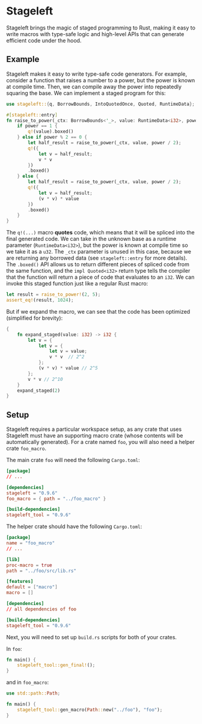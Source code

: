 <h1 class="crate-title">Stageleft</h1>
Stageleft brings the magic of staged programming to Rust, making it easy to write macros with type-safe logic and high-level APIs that can generate efficient code under the hood.

## Example
Stageleft makes it easy to write type-safe code generators. For example, consider a function that raises a number to a power, but the power is known at compile time. Then, we can compile away the power into repeatedly squaring the base. We can implement a staged program for this:

```rust
use stageleft::{q, BorrowBounds, IntoQuotedOnce, Quoted, RuntimeData};

#[stageleft::entry]
fn raise_to_power(_ctx: BorrowBounds<'_>, value: RuntimeData<i32>, power: u32) -> impl Quoted<i32> {
    if power == 1 {
        q!(value).boxed()
    } else if power % 2 == 0 {
        let half_result = raise_to_power(_ctx, value, power / 2);
        q!({
            let v = half_result;
            v * v
        })
        .boxed()
    } else {
        let half_result = raise_to_power(_ctx, value, power / 2);
        q!({
            let v = half_result;
            (v * v) * value
        })
        .boxed()
    }
}
```

The `q!(...)` macro **quotes** code, which means that it will be spliced into the final generated code. We can take in the unknown base as a runtime parameter (`RuntimeData<i32>`), but the power is known at compile time so we take it as a `u32`. The `_ctx` parameter is unused in this case, because we are returning any borrowed data (see `stageleft::entry` for more details). The `.boxed()` API allows us to return different pieces of spliced code from the same function, and the `impl Quoted<i32>` return type tells the compiler that the function will return a piece of code that evaluates to an `i32`. We can invoke this staged function just like a regular Rust macro:

```rust
let result = raise_to_power!(2, 5);
assert_eq!(result, 1024);
```

But if we expand the macro, we can see that the code has been optimized (simplified for brevity):

```rust
{
    fn expand_staged(value: i32) -> i32 {
        let v = {
            let v = {
                let v = value;
                v * v  // 2^2
            };
            (v * v) * value // 2^5
        };
        v * v // 2^10
    }
    expand_staged(2)
}
```

## Setup
Stageleft requires a particular workspace setup, as any crate that uses Stageleft must have an supporting macro crate (whose contents will be automatically generated). For a crate named `foo`, you will also need a helper crate `foo_macro`.

The main crate `foo` will need the following `Cargo.toml`:
```toml
[package]
// ...

[dependencies]
stageleft = "0.9.6"
foo_macro = { path = "../foo_macro" }

[build-dependencies]
stageleft_tool = "0.9.6"
```

The helper crate should have the following `Cargo.toml`:
```toml
[package]
name = "foo_macro"
// ...

[lib]
proc-macro = true
path = "../foo/src/lib.rs"

[features]
default = ["macro"]
macro = []

[dependencies]
// all dependencies of foo

[build-dependencies]
stageleft_tool = "0.9.6"
```

Next, you will need to set up `build.rs` scripts for both of your crates.

In `foo`:
```rust
fn main() {
    stageleft_tool::gen_final!();
}
```

and in `foo_macro`:
```rust
use std::path::Path;

fn main() {
    stageleft_tool::gen_macro(Path::new("../foo"), "foo");
}
```

